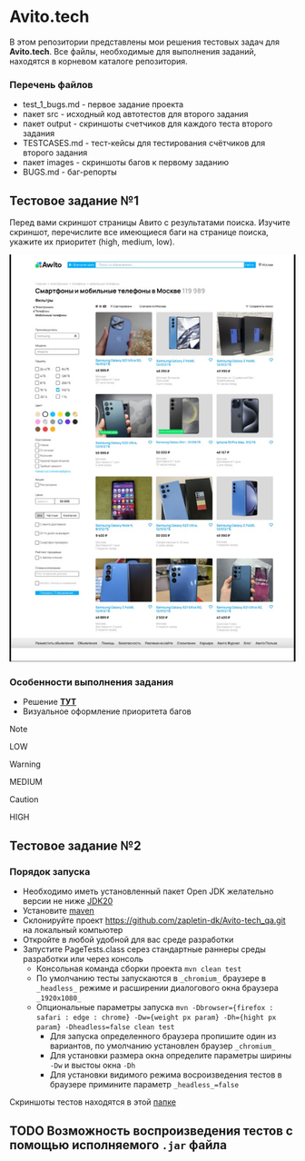 # Avito.tech

В этом репозитории представлены мои решения тестовых задач для **Avito.tech**. Все файлы, необходимые для выполнения заданий, находятся в корневом каталоге репозитория.
### Перечень файлов

* test_1_bugs.md - первое задание проекта
* пакет src - исходный код автотестов для второго задания
* пакет output - скриншоты счетчиков для каждого теста второго задания
* TESTCASES.md - тест-кейсы для тестирования счётчиков для второго задания
* пакет images - скриншоты багов к первому заданию
* BUGS.md - баг-репорты


## Тестовое задание №1

Перед вами скриншот страницы Авито с результатами поиска. Изучите скриншот, перечислите все имеющиеся баги на странице поиска, укажите их приоритет (high, medium, low).
<p align="center">
 <img src="/images/Page.jpg" alt="Page"/>
</p>

### Особенности выполнения задания

+ Решение **[ТУТ](/Task_1_bugs.md)**
+ Визуальное оформление приоритета багов
> [!NOTE] 
> LOW

> [!WARNING]
> MEDIUM

> [!CAUTION]
> HIGH

## Тестовое задание №2

### Порядок запуска
 
- Необходимо иметь установленный пакет Open JDK желательно версии не ниже [JDK20](https://openjdk.org/projects/jdk/22/)  
- Установите [maven](https://maven.apache.org/download.cgi)  
- Склонируйте проект https://github.com/zapletin-dk/Avito-tech_qa.git на локальный компьютер
- Откройте в любой удобной для вас среде разработки
- Запустите PageTests.class серез стандартные раннеры среды разработки или через консоль
  - Консольная команда сборки проекта `mvn clean test`
  - По умолчанию тесты запускаются в `_chromium_` браузере в `_headless_` режиме и расширении диалогового окна браузера `_1920x1080_`
  - Опциональные параметры запуска `mvn -Dbrowser={firefox : safari : edge : chrome} -Dw={weight px param} -Dh={hight px param} -Dheadless=false clean test`
    - Для запуска определенного браузера пропишите один из вариантов, по умолчанию установлен браузер `_chromium_`
    - Для установки размера окна определите параметры ширины `-Dw` и выстоы окна `-Dh`
    - Для установки видимого режима восроизведения тестов в браузере примините параметр `_headless_=false`
    
 Скриншоты тестов находятся в этой [папке](https://github.com/zapletin-dk/Avito-tech_qa/tree/master/output)
 
## TODO Возможность воспроизведения тестов с помощью исполняемого `.jar` файла
